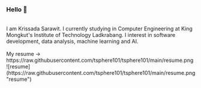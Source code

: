 ### Hello 👋
<br>
I am Krissada Sarawit. I currently studying in Computer Engineering at King Mongkut's Institute of Technology Ladkrabang. I interest in software development, data analysis, machine learning and AI.
<br><br>
My resume -> https://raw.githubusercontent.com/tsphere101/tsphere101/main/resume.png
![resume](https://raw.githubusercontent.com/tsphere101/tsphere101/main/resume.png "resume")
